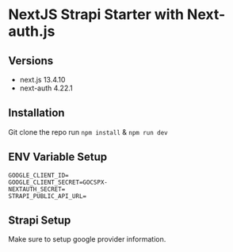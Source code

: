 # NextJS Strapi Starter with Next-auth.js

## Versions
* next.js 13.4.10
* next-auth 4.22.1
## Installation
Git clone the repo
run `npm install` & `npm run dev`
## ENV Variable Setup
```
GOOGLE_CLIENT_ID=
GOOGLE_CLIENT_SECRET=GOCSPX-
NEXTAUTH_SECRET=
STRAPI_PUBLIC_API_URL=
```
## Strapi Setup
Make sure to setup google provider information.